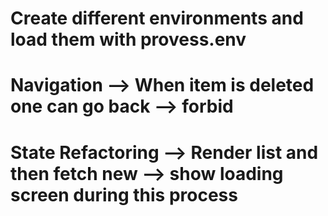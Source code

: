# Create different environments and load them with provess.env
# Navigation --> When item is deleted one can go back --> forbid
# State Refactoring --> Render list and then fetch new --> show loading screen during this process
